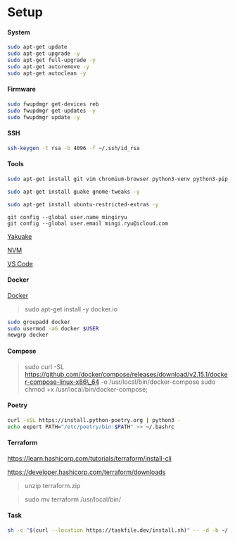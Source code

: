 # Setup

#### System

```sh
sudo apt-get update
sudo apt-get upgrade -y
sudo apt-get full-upgrade -y
sudo apt-get autoremove -y
sudo apt-get autoclean -y
```

#### Firmware

```sh
sudo fwupdmgr get-devices reb
sudo fwupdmgr get-updates -y
sudo fwupdmgr update -y
```

#### SSH

```sh
ssh-keygen -t rsa -b 4096 -f ~/.ssh/id_rsa
```

#### Tools

```sh
sudo apt-get install git vim chromium-browser python3-venv python3-pip python3-dev awscli -y
```

```sh
sudo apt-get install guake gnome-tweaks -y
```

```sh
sudo apt-get install ubuntu-restricted-extras -y
```

```
git config --global user.name mingiryu
git config --global user.email mingi.ryu@icloud.com
```

[Yakuake](https://community.linuxmint.com/software/view/yakuake)

[NVM](https://github.com/nvm-sh/nvm)

[VS Code](https://code.visualstudio.com/docs/setup/linux)

#### Docker

[Docker](https://docs.docker.com/engine/install/ubuntu/#set-up-the-repository)

> sudo apt-get install -y docker.io

```sh
sudo groupadd docker
sudo usermod -aG docker $USER
newgrp docker
```

#### Compose

> sudo curl -SL https://github.com/docker/compose/releases/download/v2.15.1/docker-compose-linux-x86\_64 -o /usr/local/bin/docker-compose sudo chmod +x /usr/local/bin/docker-compose;

#### Poetry

```sh
curl -sSL https://install.python-poetry.org | python3 -
echo export PATH="/etc/poetry/bin:$PATH" >> ~/.bashrc
```

#### Terraform

https://learn.hashicorp.com/tutorials/terraform/install-cli

https://developer.hashicorp.com/terraform/downloads

> unzip terraform.zip

> sudo mv terraform /usr/local/bin/

#### Task

```sh
sh -c "$(curl --location https://taskfile.dev/install.sh)" -- -d -b ~/.local/bin
```
